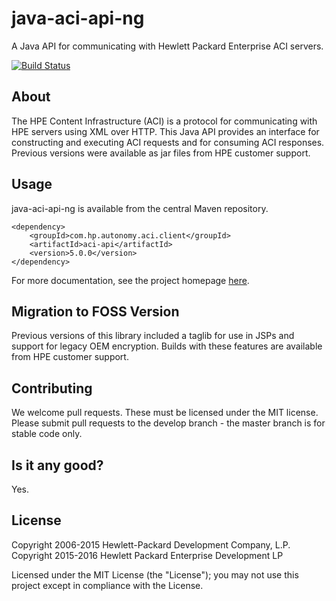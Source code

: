 # java-aci-api-ng

A Java API for communicating with Hewlett Packard Enterprise ACI servers.

[![Build Status](https://travis-ci.org/hpe-idol/java-aci-api-ng.svg?branch=master)](https://travis-ci.org/hpe-idol/java-aci-api-ng)

## About
The HPE Content Infrastructure (ACI) is a protocol for communicating with HPE servers using XML over HTTP.
This Java API provides an interface for constructing and executing ACI requests and for consuming ACI responses. Previous
versions were available as jar files from HPE customer support.

## Usage
java-aci-api-ng is available from the central Maven repository.

    <dependency>
        <groupId>com.hp.autonomy.aci.client</groupId>
        <artifactId>aci-api</artifactId>
        <version>5.0.0</version>
    </dependency>

For more documentation, see the project homepage [here](http://hpe-idol.github.io/java-aci-api-ng).

## Migration to FOSS Version
Previous versions of this library included a taglib for use in JSPs and support for legacy OEM encryption. Builds with
these features are available from HPE customer support.

## Contributing
We welcome pull requests. These must be licensed under the MIT license. Please submit pull requests to the develop
branch - the master branch is for stable code only.

## Is it any good?
Yes.

## License
Copyright 2006-2015 Hewlett-Packard Development Company, L.P.
Copyright 2015-2016 Hewlett Packard Enterprise Development LP

Licensed under the MIT License (the "License"); you may not use this project except in compliance with the License.
